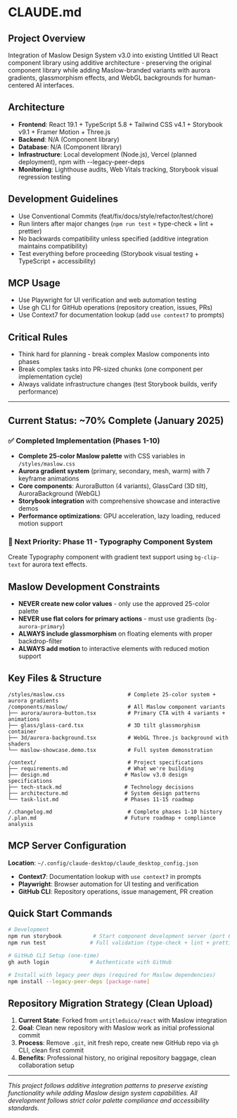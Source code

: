 # CLAUDE.md

## Project Overview

Integration of Maslow Design System v3.0 into existing Untitled UI React component library using additive architecture - preserving the original component library while adding Maslow-branded variants with aurora gradients, glassmorphism effects, and WebGL backgrounds for human-centered AI interfaces.

## Architecture

- **Frontend**: React 19.1 + TypeScript 5.8 + Tailwind CSS v4.1 + Storybook v9.1 + Framer Motion + Three.js
- **Backend**: N/A (Component library)
- **Database**: N/A (Component library)
- **Infrastructure**: Local development (Node.js), Vercel (planned deployment), npm with --legacy-peer-deps
- **Monitoring**: Lighthouse audits, Web Vitals tracking, Storybook visual regression testing

## Development Guidelines

- Use Conventional Commits (feat/fix/docs/style/refactor/test/chore)
- Run linters after major changes (`npm run test` = type-check + lint + prettier)
- No backwards compatibility unless specified (additive integration maintains compatibility)
- Test everything before proceeding (Storybook visual testing + TypeScript + accessibility)

## MCP Usage

- Use Playwright for UI verification and web automation testing
- Use gh CLI for GitHub operations (repository creation, issues, PRs)
- Use Context7 for documentation lookup (add `use context7` to prompts)

## Critical Rules

- Think hard for planning - break complex Maslow components into phases
- Break complex tasks into PR-sized chunks (one component per implementation cycle)
- Always validate infrastructure changes (test Storybook builds, verify performance)

---

## Current Status: ~70% Complete (January 2025)

### ✅ Completed Implementation (Phases 1-10)

- **Complete 25-color Maslow palette** with CSS variables in `/styles/maslow.css`
- **Aurora gradient system** (primary, secondary, mesh, warm) with 7 keyframe animations
- **Core components**: AuroraButton (4 variants), GlassCard (3D tilt), AuroraBackground (WebGL)
- **Storybook integration** with comprehensive showcase and interactive demos
- **Performance optimizations**: GPU acceleration, lazy loading, reduced motion support

### 🎯 Next Priority: Phase 11 - Typography Component System

Create Typography component with gradient text support using `bg-clip-text` for aurora text effects.

## Maslow Development Constraints

- **NEVER create new color values** - only use the approved 25-color palette
- **NEVER use flat colors for primary actions** - must use gradients (`bg-aurora-primary`)
- **ALWAYS include glassmorphism** on floating elements with proper backdrop-filter
- **ALWAYS add motion** to interactive elements with reduced motion support

## Key Files & Structure

```
/styles/maslow.css                    # Complete 25-color system + aurora gradients
/components/maslow/                   # All Maslow component variants
├── aurora/aurora-button.tsx          # Primary CTA with 4 variants + animations
├── glass/glass-card.tsx              # 3D tilt glassmorphism container
├── 3d/aurora-background.tsx          # WebGL Three.js background with shaders
└── maslow-showcase.demo.tsx          # Full system demonstration

/context/                             # Project specifications
├── requirements.md                   # What we're building
├── design.md                        # Maslow v3.0 design specifications
├── tech-stack.md                    # Technology decisions
├── architecture.md                  # System design patterns
└── task-list.md                     # Phases 11-15 roadmap

/.changelog.md                        # Complete phases 1-10 history
/.plan.md                            # Future roadmap + compliance analysis
```

## MCP Server Configuration

**Location**: `~/.config/claude-desktop/claude_desktop_config.json`

- **Context7**: Documentation lookup with `use context7` in prompts
- **Playwright**: Browser automation for UI testing and verification
- **GitHub CLI**: Repository operations, issue management, PR creation

## Quick Start Commands

```bash
# Development
npm run storybook          # Start component development server (port 6006)
npm run test              # Full validation (type-check + lint + prettier)

# GitHub CLI Setup (one-time)
gh auth login             # Authenticate with GitHub

# Install with legacy peer deps (required for Maslow dependencies)
npm install --legacy-peer-deps [package-name]
```

## Repository Migration Strategy (Clean Upload)

1. **Current State**: Forked from `untitleduico/react` with Maslow integration
2. **Goal**: Clean new repository with Maslow work as initial professional commit
3. **Process**: Remove `.git`, init fresh repo, create new GitHub repo via `gh` CLI, clean first commit
4. **Benefits**: Professional history, no original repository baggage, clean collaboration setup

---

_This project follows additive integration patterns to preserve existing functionality while adding Maslow design system capabilities. All development follows strict color palette compliance and accessibility standards._
